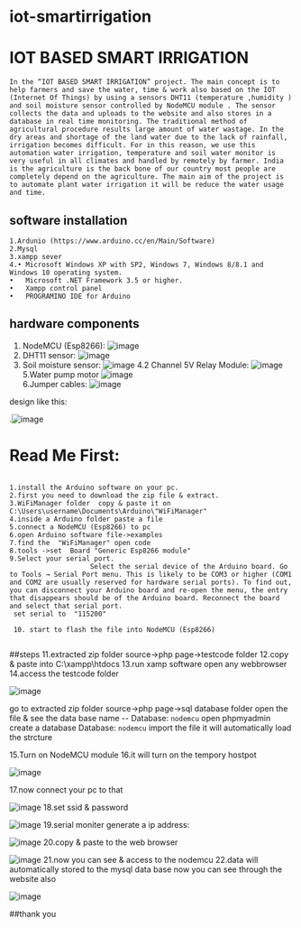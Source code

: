 # iot-smartirrigation

# IOT BASED SMART IRRIGATION
    In the “IOT BASED SMART IRRIGATION” project. The main concept is to help farmers and save the water, time & work also based on the IOT (Internet Of Things) by using a sensors DHT11 (temperature ,humidity ) and soil moisture sensor controlled by NodeMCU module . The sensor collects the data and uploads to the website and also stores in a database in real time monitoring. The traditional method of agricultural procedure results large amount of water wastage. In the dry areas and shortage of the land water due to the lack of rainfall, irrigation becomes difficult. For in this reason, we use this automation water irrigation, temperature and soil water monitor is very useful in all climates and handled by remotely by farmer. India is the agriculture is the back bone of our country most people are completely depend on the agriculture. The main aim of the project is to automate plant water irrigation it will be reduce the water usage and time. 
    
    
## software installation


```
1.Ardunio (https://www.arduino.cc/en/Main/Software)
2.Mysql
3.xampp sever 
4.•	Microsoft Windows XP with SP2, Windows 7, Windows 8/8.1 and Windows 10 operating system.
•	Microsoft .NET Framework 3.5 or higher.
•	Xampp control panel
•	PROGRAMINO IDE for Arduino

```
 
## hardware components
1.	NodeMCU (Esp8266):
     ![image](https://user-images.githubusercontent.com/39646701/117167084-94786900-ade4-11eb-947a-b8b5e498acdf.png)
2.	DHT11 sensor:
	![image](https://user-images.githubusercontent.com/39646701/117167173-a3f7b200-ade4-11eb-86e8-6a3531837ad0.png)
3. Soil moisture sensor:
  ![image](https://user-images.githubusercontent.com/39646701/117167212-ace88380-ade4-11eb-80e5-09c7ea7b55cc.png)
4.2 Channel 5V Relay Module:
  ![image](https://user-images.githubusercontent.com/39646701/117167348-ce496f80-ade4-11eb-8b0c-1a5340a17459.png)
5.Water pump motor
  ![image](https://user-images.githubusercontent.com/39646701/117167405-d9040480-ade4-11eb-824e-266fb47a6fd0.png)\
6.Jumper cables:
  ![image](https://user-images.githubusercontent.com/39646701/117167471-e6b98a00-ade4-11eb-9673-01f8b997ef45.png)



design like this:

.![image](https://user-images.githubusercontent.com/39646701/117166626-2c298780-ade4-11eb-83de-beafbe2e22f1.png)



# Read Me First:
````

1.install the Arduino software on your pc.
2.first you need to download the zip file & extract.
3.WiFiManager folder  copy & paste it on C:\Users\username\Documents\Arduino\"WiFiManager"
4.inside a Arduino folder paste a file 
5.connect a NodeMCU (Esp8266) to pc 
6.open Arduino software file->examples 
7.find the  "WiFiManager" open code
8.tools ->set  Board "Generic Esp8266 module"
9.Select your serial port.                                                                                                     
                    Select the serial device of the Arduino board. Go to Tools → Serial Port menu. This is likely to be COM3 or higher (COM1 and COM2 are usually reserved for hardware serial ports). To find out, you can disconnect your Arduino board and re-open the menu, the entry that disappears should be of the Arduino board. Reconnect the board and select that serial port.
 set serial to  "115200"
 
 10. start to flash the file into NodeMCU (Esp8266)
 
````
##steps
11.extracted zip folder source->php page->testcode folder
12.copy & paste into C:\xampp\htdocs
13.run xamp software open any webbrowser 
14.access the testcode folder 

![image](https://user-images.githubusercontent.com/39646701/117170318-8bd56200-ade7-11eb-88cd-b370db1d4336.png)

go to extracted zip folder source->php page->sql database folder
open the file & see the data base name -- Database: `nodemcu`
open phpmyadmin create a database  Database: `nodemcu`
import the file it will automatically load the strcture 

15.Turn on NodeMCU module 
16.it will turn on the tempory hostpot 

![image](https://user-images.githubusercontent.com/39646701/117170348-91cb4300-ade7-11eb-93a9-38dc0c9db7b1.png)

17.now connect your pc to that 

![image](https://user-images.githubusercontent.com/39646701/117170372-9859ba80-ade7-11eb-8b24-3c2923eab5e0.png)
18.set ssid & password

![image](https://user-images.githubusercontent.com/39646701/117170434-a60f4000-ade7-11eb-8569-f932504f2b54.png)
19.serial moniter generate a ip address:

![image](https://user-images.githubusercontent.com/39646701/117170520-b9baa680-ade7-11eb-993c-63ed4c700816.png)
20.copy & paste to the web browser

![image](https://user-images.githubusercontent.com/39646701/117170602-ca6b1c80-ade7-11eb-9d7a-9a025b3b2c62.png)
21.now you can see & access to the nodemcu 
22.data will automatically stored to the mysql data base now you can see through the website also

![image](https://user-images.githubusercontent.com/39646701/117170853-fe464200-ade7-11eb-95a5-6b78282c5f7b.png)






##thank you 
